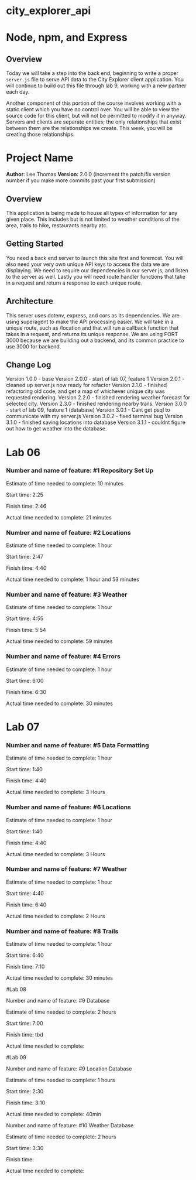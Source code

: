 # city_explorer_api

# Node, npm, and Express

## Overview

Today we will take a step into the back end, beginning to write a proper `server.js` file to serve API data to the City Explorer client application. You will continue to build out this file through lab 9, working with a new partner each day.

Another component of this portion of the course involves working with a static client which you have no control over. You will be able to view the source code for this client, but will not be permitted to modify it in anyway. Servers and clients are separate entities; the only relationships that exist between them are the relationships we create. This week, you will be creating those relationships.

# Project Name

**Author**: Lee Thomas
**Version**: 2.0.0 (increment the patch/fix version number if you make more commits past your first submission)

## Overview
<!-- Provide a high level overview of what this application is and why you are building it, beyond the fact that it's an assignment for this class. (i.e. What's your problem domain?) -->
This application is being made to house all types of information for any given place. This includes but is not limited to weather conditions of the area, trails to hike, restaurants nearby atc.

## Getting Started
<!-- What are the steps that a user must take in order to build this app on their own machine and get it running? -->
You need a back end server to launch this site first and foremost. You will also need your very own unique API keys to access the data we are displaying. We need to require our dependencies in our server js, and listen to the server as well. Lastly you will need route handler functions that take in a request and return a response to each unique route. 

## Architecture
<!-- Provide a detailed description of the application design. What technologies (languages, libraries, etc) you're using, and any other relevant design information. -->
This server uses dotenv, express, and cors as its dependencies. We are using superagent to make the API processing easier. We will take in a unique route, such as /location and that will run a callback function that takes in a request, and returns its unique response. We are using PORT 3000 because we are building out a backend, and its common practice to use 3000 for backend.

## Change Log
<!-- Use this area to document the iterative changes made to your application as each feature is successfully implemented. Use time stamps. Here's an examples:

01-01-2001 4:59pm - Application now has a fully-functional express server, with a GET route for the location resource.

## Credits and Collaborations
<!-- Give credit (and a link) to other people or resources that helped you build this application. -->
Version 1.0.0 - base
Version 2.0.0 - start of lab 07, feature 1
Version 2.0.1 - cleaned up server.js now ready for refactor
Version 2.1.0 - finished refactoring old code, and get a map of whichever unique city was requested rendering.
Version 2.2.0 - finished rendering weather forecast for selected city.
Version 2.3.0 - finished rendering nearby trails.
Version 3.0.0 - start of lab 09, feature 1 (database)
Version 3.0.1 - Cant get psql to communicate with my server.js
Version 3.0.2 - fixed terminal bug
Version 3.1.0 - finished saving locations into database
Version 3.1.1 - couldnt figure out how to get weather into the database.

# Lab 06

### Number and name of feature: #1 Repository Set Up

Estimate of time needed to complete: 10 minutes

Start time: 2:25

Finish time: 2:46

Actual time needed to complete: 21 minutes

### Number and name of feature: #2 Locations

Estimate of time needed to complete: 1 hour

Start time: 2:47

Finish time: 4:40

Actual time needed to complete: 1 hour and 53 minutes

### Number and name of feature: #3 Weather

Estimate of time needed to complete: 1 hour

Start time: 4:55

Finish time: 5:54

Actual time needed to complete: 59 minutes

### Number and name of feature: #4 Errors

Estimate of time needed to complete: 1 hour

Start time: 6:00

Finish time: 6:30

Actual time needed to complete: 30 minutes

# Lab 07

### Number and name of feature: #5 Data Formatting

Estimate of time needed to complete: 1 hour

Start time: 1:40

Finish time: 4:40

Actual time needed to complete: 3 Hours

### Number and name of feature: #6 Locations

Estimate of time needed to complete: 1 hour

Start time: 1:40

Finish time: 4:40

Actual time needed to complete: 3 Hours

### Number and name of feature: #7 Weather

Estimate of time needed to complete: 1 hour

Start time: 4:40

Finish time: 6:40

Actual time needed to complete: 2 Hours

### Number and name of feature: #8 Trails

Estimate of time needed to complete: 1 hour

Start time: 6:40

Finish time: 7:10

Actual time needed to complete: 30 minutes

#Lab 08 

Number and name of feature: #9 Database

Estimate of time needed to complete: 2 hours

Start time: 7:00

Finish time: tbd

Actual time needed to complete: 

#Lab 09

Number and name of feature: #9 Location Database

Estimate of time needed to complete: 1 hours

Start time: 2:30

Finish time: 3:10

Actual time needed to complete: 40min

Number and name of feature: #10 Weather Database

Estimate of time needed to complete: 2 hours

Start time: 3:30

Finish time: 

Actual time needed to complete: 
